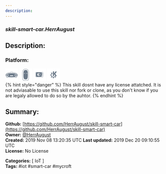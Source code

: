 ```yaml
---
description: 
---
```


### _skill-smart-car.HerrAugust_  
## Description:  
  
  
  
### Platform:  
 ![Mark I](../.gitbook/assets/mark-1-icon.png)  ![Mark II](../.gitbook/assets/mark-2-icon.png)  ![Picroft](../.gitbook/assets/picroft-icon.png)  ![plasmoid](../.gitbook/assets/kde.png)   
{% hint style="danger" %}
This skill dosnt have any license attatched. It is not adviasable to use this skill nor fork or clone, as you don't know if you are legaly allowed to do so by the auhtor.
{% endhint %}
  
## Summary:  
**Github:** [https://github.com/HerrAugust/skill-smart-car](https://github.com/HerrAugust/skill-smart-car)  
**Owner:** [@HerrAugust](https://github.com/HerrAugust)  
**Created:** 2019 Nov 08 13:20:35 UTC  **Last updated:** 2019 Dec 20 09:10:55 UTC  
**License:** No License  
  
**Categories:** [ IoT ]   
**Tags:** \#iot \#smart-car \#mycroft   

